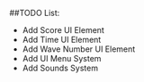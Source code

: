 ##TODO List:

 - Add Score UI Element
 - Add Time UI Element
 - Add Wave Number UI Element
 - Add UI Menu System
 - Add Sounds System
